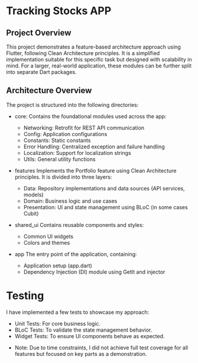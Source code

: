 # Tracking Stocks APP
## Project Overview
This project demonstrates a feature-based architecture approach using Flutter, following Clean Architecture principles. It is a simplified implementation suitable for this specific task but designed with scalability in mind. For a larger, real-world application, these modules can be further split into separate Dart packages.

## Architecture Overview
The project is structured into the following directories:

- core: 
Contains the foundational modules used across the app:

  - Networking: Retrofit for REST API communication
  - Config: Application configurations
  - Constants: Static constants
  - Error Handling: Centralized exception and failure handling
  - Localization: Support for localization strings
  - Utils: General utility functions
- features
Implements the Portfolio feature using Clean Architecture principles. It is divided into three layers:

  - Data: Repository implementations and data sources (API services, models)
  - Domain: Business logic and use cases
  - Presentation: UI and state management using BLoC (in some cases Cubit)
- shared_ui
Contains reusable components and styles:

  - Common UI widgets
  - Colors and themes
- app
The entry point of the application, containing:

  - Application setup (app.dart)
  - Dependency Injection (DI) module using GetIt and injector

# Testing
I have implemented a few tests to showcase my approach:

- Unit Tests: For core business logic.
- BLoC Tests: To validate the state management behavior.
- Widget Tests: To ensure UI components behave as expected.
* Note: Due to time constraints, I did not achieve full test coverage for all features but focused on key parts as a demonstration.
